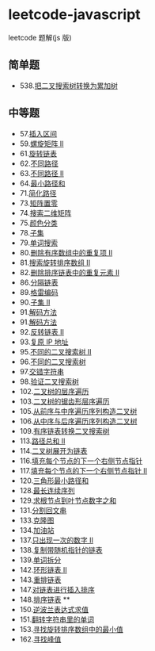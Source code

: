 # leetcode-javascript

leetcode 题解(js 版)

## 简单题

-   538.[把二叉搜索树转换为累加树](https://github.com/tofuchen94/leetcode-javascript/blob/master/src/problem538/Solution.js)

## 中等题

-   57.[插入区间](https://github.com/tofuchen94/leetcode-javascript/blob/master/src/problem57/Solution.js)
-   59.[螺旋矩阵 II](https://github.com/tofuchen94/leetcode-javascript/blob/master/src/problem59/Solution.js)
-   61.[旋转链表](https://github.com/tofuchen94/leetcode-javascript/blob/master/src/problem61/Solution.js)
-   62.[不同路径](https://github.com/tofuchen94/leetcode-javascript/blob/master/src/problem62/Solution.js)
-   63.[不同路径 II](https://github.com/tofuchen94/leetcode-javascript/blob/master/src/problem63/Solution.js)
-   64.[最小路径和](https://github.com/tofuchen94/leetcode-javascript/blob/master/src/problem64/Solution.js)
-   71.[简化路径](https://github.com/tofuchen94/leetcode-javascript/blob/master/src/problem71/Solution.js)
-   73.[矩阵置零](https://github.com/tofuchen94/leetcode-javascript/blob/master/src/problem73/Solution.js)
-   74.[搜索二维矩阵](https://github.com/tofuchen94/leetcode-javascript/blob/master/src/problem74/Solution.js)
-   75.[颜色分类](https://github.com/tofuchen94/leetcode-javascript/blob/master/src/problem75/Solution.js)
-   78.[子集](https://github.com/tofuchen94/leetcode-javascript/blob/master/src/problem78/Solution.js)
-   79.[单词搜索](https://github.com/tofuchen94/leetcode-javascript/blob/master/src/problem79/Solution.js)
-   80.[删除有序数组中的重复项 II](https://github.com/tofuchen94/leetcode-javascript/blob/master/src/problem80/Solution.js)
-   81.[搜索旋转排序数组 II](https://github.com/tofuchen94/leetcode-javascript/blob/master/src/problem81/Solution.js)
-   82.[删除排序链表中的重复元素 II](https://github.com/tofuchen94/leetcode-javascript/blob/master/src/problem82/Solution.js)
-   86.[分隔链表](https://github.com/tofuchen94/leetcode-javascript/blob/master/src/problem86/Solution.js)
-   89.[格雷编码](https://github.com/tofuchen94/leetcode-javascript/blob/master/src/problem89/Solution.js)
-   90.[子集 II](https://github.com/tofuchen94/leetcode-javascript/blob/master/src/problem90/Solution.js)
-   91.[解码方法](https://github.com/tofuchen94/leetcode-javascript/blob/master/src/problem91/Solution.js)
-   91.[解码方法](https://github.com/tofuchen94/leetcode-javascript/blob/master/src/problem91/Solution.js)
-   92.[反转链表 II](https://github.com/tofuchen94/leetcode-javascript/blob/master/src/problem92/Solution.js)
-   93.[复原 IP 地址](https://github.com/tofuchen94/leetcode-javascript/blob/master/src/problem93/Solution.js)
-   95.[不同的二叉搜索树 II](https://github.com/tofuchen94/leetcode-javascript/blob/master/src/problem95/Solution.js)
-   96.[不同的二叉搜索树](https://github.com/tofuchen94/leetcode-javascript/blob/master/src/problem96/Solution.js)
-   97.[交错字符串](https://github.com/tofuchen94/leetcode-javascript/blob/master/src/problem97/Solution.js)
-   98.[验证二叉搜索树](https://github.com/tofuchen94/leetcode-javascript/blob/master/src/problem98/Solution.js)
-   102.[二叉树的层序遍历](https://github.com/tofuchen94/leetcode-javascript/blob/master/src/problem102/Solution.js)
-   103.[二叉树的锯齿形层序遍历](https://github.com/tofuchen94/leetcode-javascript/blob/master/src/problem103/Solution.js)
-   105.[从前序与中序遍历序列构造二叉树](https://github.com/tofuchen94/leetcode-javascript/blob/master/src/problem105/Solution.js)
-   106.[从中序与后序遍历序列构造二叉树](https://github.com/tofuchen94/leetcode-javascript/blob/master/src/problem106/Solution.js)
-   109.[有序链表转换二叉搜索树](https://github.com/tofuchen94/leetcode-javascript/blob/master/src/problem109/Solution.js)
-   113.[路径总和 II](https://github.com/tofuchen94/leetcode-javascript/blob/master/src/problem113/Solution.js)
-   114.[二叉树展开为链表](https://github.com/tofuchen94/leetcode-javascript/blob/master/src/problem114/Solution.js)
-   116.[填充每个节点的下一个右侧节点指针](https://github.com/tofuchen94/leetcode-javascript/blob/master/src/problem116/Solution.js)
-   117.[填充每个节点的下一个右侧节点指针 II](https://github.com/tofuchen94/leetcode-javascript/blob/master/src/problem117/Solution.js)
-   120.[三角形最小路径和](https://github.com/tofuchen94/leetcode-javascript/blob/master/src/problem120/Solution.js)
-   128.[最长连续序列](https://github.com/tofuchen94/leetcode-javascript/blob/master/src/problem128/Solution.js)
-   129.[求根节点到叶节点数字之和](https://github.com/tofuchen94/leetcode-javascript/blob/master/src/problem129/Solution.js)
-   131.[分割回文串](https://github.com/tofuchen94/leetcode-javascript/blob/master/src/problem131/Solution.js)
-   133.[克隆图](https://github.com/tofuchen94/leetcode-javascript/blob/master/src/problem133/Solution.js)
-   134.[加油站](https://github.com/tofuchen94/leetcode-javascript/blob/master/src/problem134/Solution.js)
-   137.[只出现一次的数字 II](https://github.com/tofuchen94/leetcode-javascript/blob/master/src/problem137/Solution.js)
-   138.[复制带随机指针的链表](https://github.com/tofuchen94/leetcode-javascript/blob/master/src/problem138/Solution.js)
-   139.[单词拆分](https://github.com/tofuchen94/leetcode-javascript/blob/master/src/problem139/Solution.js)
-   142.[环形链表 II](https://github.com/tofuchen94/leetcode-javascript/blob/master/src/problem142/Solution.js)
-   143.[重排链表](https://github.com/tofuchen94/leetcode-javascript/blob/master/src/problem143/Solution.js)
-   147.[对链表进行插入排序](https://github.com/tofuchen94/leetcode-javascript/blob/master/src/problem147/Solution.js)
-   148.[排序链表](https://github.com/tofuchen94/leetcode-javascript/blob/master/src/problem148/Solution.js) \*\*
-   150.[逆波兰表达式求值](https://github.com/tofuchen94/leetcode-javascript/blob/master/src/problem150/Solution.js)
-   151.[翻转字符串里的单词](https://github.com/tofuchen94/leetcode-javascript/blob/master/src/problem151/Solution.js)
-   153.[寻找旋转排序数组中的最小值](https://github.com/tofuchen94/leetcode-javascript/blob/master/src/problem153/Solution.js)
-   162.[寻找峰值](https://github.com/tofuchen94/leetcode-javascript/blob/master/src/problem162/Solution.js)
